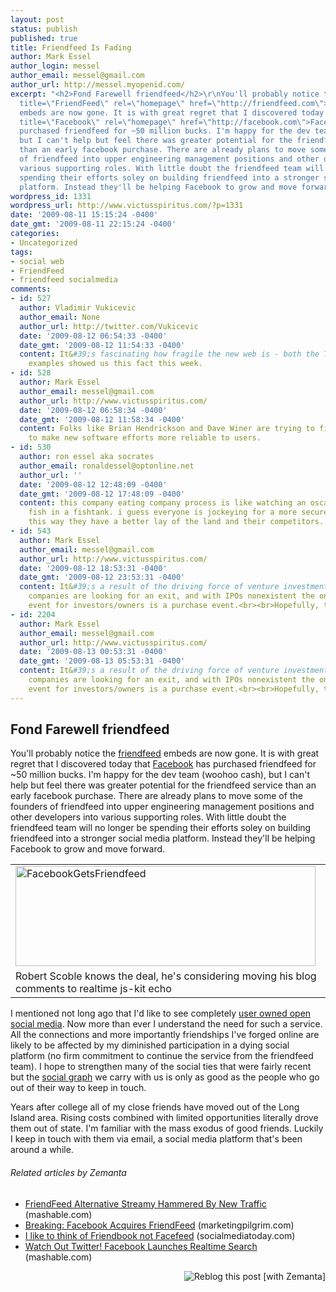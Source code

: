 ```yaml
---
layout: post
status: publish
published: true
title: Friendfeed Is Fading
author: Mark Essel
author_login: messel
author_email: messel@gmail.com
author_url: http://messel.myopenid.com/
excerpt: "<h2>Fond Farewell friendfeed</h2>\r\nYou'll probably notice the <a class=\"zem_slink\"
  title=\"FriendFeed\" rel=\"homepage\" href=\"http://friendfeed.com\">friendfeed</a>
  embeds are now gone. It is with great regret that I discovered today that <a class=\"zem_slink\"
  title=\"Facebook\" rel=\"homepage\" href=\"http://facebook.com\">Facebook</a> has
  purchased friendfeed for ~50 million bucks. I'm happy for the dev team (woohoo cash),
  but I can't help but feel there was greater potential for the friendfeed service
  than an early facebook purchase. There are already plans to move some of the founders
  of friendfeed into upper engineering management positions and other developers into
  various supporting roles. With little doubt the friendfeed team will no longer be
  spending their efforts soley on building friendfeed into a stronger social media
  platform. Instead they'll be helping Facebook to grow and move forward."
wordpress_id: 1331
wordpress_url: http://www.victusspiritus.com/?p=1331
date: '2009-08-11 15:15:24 -0400'
date_gmt: '2009-08-11 22:15:24 -0400'
categories:
- Uncategorized
tags:
- social web
- FriendFeed
- friendfeed socialmedia
comments:
- id: 527
  author: Vladimir Vukicevic
  author_email: None
  author_url: http://twitter.com/Vukicevic
  date: '2009-08-12 06:54:33 -0400'
  date_gmt: '2009-08-12 11:54:33 -0400'
  content: It&#39;s fascinating how fragile the new web is - both the Trim and FriendFeed
    examples showed us this fact this week.
- id: 528
  author: Mark Essel
  author_email: messel@gmail.com
  author_url: http://www.victusspiritus.com/
  date: '2009-08-12 06:58:34 -0400'
  date_gmt: '2009-08-12 11:58:34 -0400'
  content: Folks like Brian Hendrickson and Dave Winer are trying to figure out ways
    to make new software efforts more reliable to users.
- id: 530
  author: ron essel aka socrates
  author_email: ronaldessel@optonline.net
  author_url: ''
  date: '2009-08-12 12:48:09 -0400'
  date_gmt: '2009-08-12 17:48:09 -0400'
  content: this company eating company process is like watching an oscar eat other
    fish in a fishtank. i guess everyone is jockeying for a more secure vantage point,
    this way they have a better lay of the land and their competitors.
- id: 543
  author: Mark Essel
  author_email: messel@gmail.com
  author_url: http://www.victusspiritus.com/
  date: '2009-08-12 18:53:31 -0400'
  date_gmt: '2009-08-12 23:53:31 -0400'
  content: It&#39;s a result of the driving force of venture investment. Almost all
    companies are looking for an exit, and with IPOs nonexistent the only liquidity
    event for investors/owners is a purchase event.<br><br>Hopefully, that will change.
- id: 2204
  author: Mark Essel
  author_email: messel@gmail.com
  author_url: http://www.victusspiritus.com/
  date: '2009-08-13 00:53:31 -0400'
  date_gmt: '2009-08-13 05:53:31 -0400'
  content: It&#39;s a result of the driving force of venture investment. Almost all
    companies are looking for an exit, and with IPOs nonexistent the only liquidity
    event for investors/owners is a purchase event.<br><br>Hopefully, that will change.
---
```

<h2>Fond Farewell friendfeed</h2>
<p>You'll probably notice the <a class="zem_slink" title="FriendFeed" rel="homepage" href="http://friendfeed.com">friendfeed</a> embeds are now gone. It is with great regret that I discovered today that <a class="zem_slink" title="Facebook" rel="homepage" href="http://facebook.com">Facebook</a> has purchased friendfeed for ~50 million bucks. I'm happy for the dev team (woohoo cash), but I can't help but feel there was greater potential for the friendfeed service than an early facebook purchase. There are already plans to move some of the founders of friendfeed into upper engineering management positions and other developers into various supporting roles. With little doubt the friendfeed team will no longer be spending their efforts soley on building friendfeed into a stronger social media platform. Instead they'll be helping Facebook to grow and move forward.<a id="more"></a><a id="more-1331"></a></p>
<table class="image" border="0">
<tbody>
<tr>
<td><a href="http://www.flickr.com/photos/scobleizer/"><img class="aligncenter size-full wp-image-1332" title="FacebookGetsFriendfeed" src="{{ site.url }}/assets/2009/08/FacebookGetsFriendfeed.png" alt="FacebookGetsFriendfeed" width="480" height="160" /></a></td>
</tr>
<tr>
<td class="caption">Robert Scoble knows the deal, he's considering moving his blog comments to realtime js-kit echo</td>
</tr>
</tbody>
</table>
<p>I mentioned not long ago that I'd like to see completely <a href="http://victusfate.github.io/victusspiritus/uncategorized/2009/07/27/open-social-media-of-the-people-by-the-people-for-the-people/">user owned open social media</a>. Now more than ever I understand the need for such a service.   All the connections and more importantly friendships I've forged online are likely to be affected by my diminished participation in a dying social platform (no firm commitment to continue the service from the friendfeed team). I hope to strengthen many of the social ties that were fairly recent but the <a class="zem_slink" title="Social network" rel="wikipedia" href="http://en.wikipedia.org/wiki/Social_network">social graph</a> we carry with us is only as good as the people who go out of their way to keep in touch.</p>
<p>Years after college all of my close friends have moved out of the Long Island area. Rising costs combined with limited opportunities literally drove them out of state. I'm familiar with the mass exodus of good friends. Luckily I keep in touch with them via email, a social media platform that's been around a while.</p>
<h6 class="zemanta-related-title" style="font-size: 1em;">Related articles by Zemanta</h6>
<ul class="zemanta-article-ul">
<li class="zemanta-article-ul-li"><a href="http://mashable.com/2009/08/11/streamy-friendfeed/">FriendFeed Alternative Streamy Hammered By New Traffic</a> (mashable.com)</li>
<li class="zemanta-article-ul-li"><a href="http://www.marketingpilgrim.com/2009/08/breaking-facebook-acquires-friendfeed.html">Breaking: Facebook Acquires FriendFeed</a> (marketingpilgrim.com)</li>
<li class="zemanta-article-ul-li"><a href="http://www.socialmediatoday.com/SMC/115336">I like to think of Friendbook not Facefeed</a> (socialmediatoday.com)</li>
<li class="zemanta-article-ul-li"><a href="http://mashable.com/2009/08/10/facebook-launches-realtime-search/">Watch Out Twitter! Facebook Launches Realtime Search</a> (mashable.com)</li>
</ul>
<div class="zemanta-pixie" style="margin-top: 10px; height: 15px;"><a class="zemanta-pixie-a" title="Reblog this post [with Zemanta]" href="http://reblog.zemanta.com/zemified/3c67820a-c9ab-43a6-b26f-5850ce7ef94e/"><img class="zemanta-pixie-img" style="border: none; float: right;" src="http://img.zemanta.com/reblog_e.png?x-id=3c67820a-c9ab-43a6-b26f-5850ce7ef94e" alt="Reblog this post [with Zemanta]" /></a><span class="zem-script more-related pretty-attribution"><script src="http://static.zemanta.com/readside/loader.js" type="text/javascript"></script></span></div>
